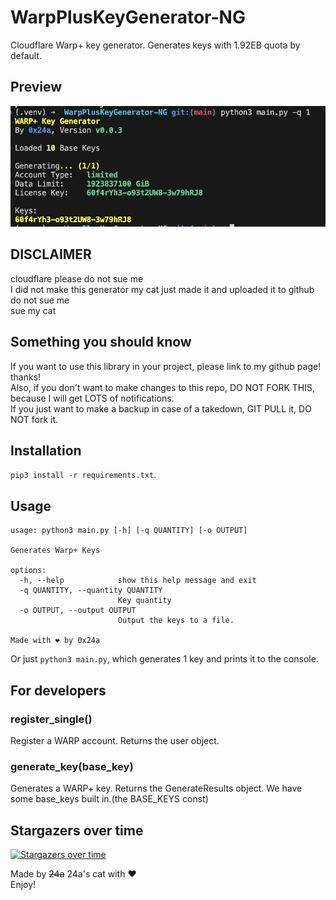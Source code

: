 # WarpPlusKeyGenerator-NG
Cloudflare Warp+ key generator.
Generates keys with 1.92EB quota by default.

## Preview
![preview](preview.png)

## DISCLAIMER
cloudflare please do not sue me  
I did not make this generator
my cat just made it and uploaded it to github  
do not sue me  
sue my cat

## Something you should know
If you want to use this library in your project, please link to my github page! thanks!  
Also, if you don't want to make changes to this repo, DO NOT FORK THIS, because I will get LOTS of notifications.  
If you just want to make a backup in case of a takedown, GIT PULL it, DO NOT fork it.

## Installation
`pip3 install -r requirements.txt`.

## Usage
```
usage: python3 main.py [-h] [-q QUANTITY] [-o OUTPUT]

Generates Warp+ Keys

options:
  -h, --help            show this help message and exit
  -q QUANTITY, --quantity QUANTITY
                        Key quantity
  -o OUTPUT, --output OUTPUT
                        Output the keys to a file.

Made with ❤️ by 0x24a
```
Or just `python3 main.py`, which generates 1 key and prints it to the console.

## For developers

### register_single()
Register a WARP account. Returns the user object.

### generate_key(base_key)
Generates a WARP+ key. Returns the GenerateResults object. We have some base_keys built in.(the BASE_KEYS const)

## Stargazers over time
[![Stargazers over time](https://starchart.cc/0x24a/WarpPlusKeyGenerator-NG.svg?variant=adaptive)](https://starchart.cc/0x24a/WarpPlusKeyGenerator-NG)

Made by ~~24a~~ 24a's cat with ❤️  
Enjoy!